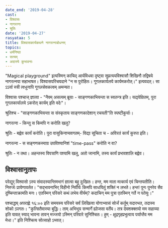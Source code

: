 ```yaml
---
date_end: '2019-04-28'
cast:
- विश्वासः
- नागरत्ना
- श्रुतिः
date: '2019-04-27'
rasyataa: 5
title: विश्वासकार्यकथने नागरत्नाबोधनम्
topics:
- धर्मनिष्ठा
- सत्यम्
- अदास्ये कुभावनाः
---
```


"Magical playground" इत्यस्मिन् काचिद् आर्यविधवा दृष्ट्वा सुप्रत्ययविश्वासौ शिखिनौ तद्विषये नागरत्नया सहाभाषत। विश्वासपरिचयदाने "न स पुरोहितः। गूगलकार्यलये कार्यमकरोत्।" इत्यवदत्। सा ऽऽर्या स्त्री त्वधुनापि गूगलसेवकत्वम् अमन्यत।

विश्वासः पश्चाज् ज्ञात्वा - "नैवम् असत्यम् ब्रूयाः - साङ्गणकाभियन्ता स स्वतन्त्र इति। यद्यपेक्षितम्, पुरा गूगलकार्यालये ऽकरोत् कार्यम् इति वदेः"।

श्रुतिश्च - "साङ्गणकाभियन्ता स संस्कृताय साङ्गणकादेशान् रचयती"ति स्पष्टीकुर्याः। 

नागरत्ना - किन्तु स किमपि न करोति खलु?

श्रुतिः - बह्वेव कार्यं करोति। पुरा वासुकिनाप्यवगतम्- विद्या सूचिता च - अविरतं कार्यं कुरुत इति। 

नागरत्ना - स सङ्गणकस्याग्र उपविश्यानिशं "time-pass" करोति न वा?

श्रुतिः - न तथा। अहन्तस्य विपत्राणि पश्यामि खलु, अतो जानामि, तस्य कार्यं प्रभावशालि बह्वेव। 

## विश्वासानुतापः
परेद्युर् विश्वासो ऽस्य संवादस्यान्तिमभागं ज्ञात्वा बहु दुःखितः। हन्त, मम माता मत्कार्य एवं चिन्तयतीति। निरुर्जः प्रायेणावर्तत। "सद्भावनाभिर् विहीनो निर्वीर्यः किमपि साधयितुं शक्तिं न लभते। हन्त! पुनः पुनरेव सैव दुष्चिन्ताक्रामति मनः। एतस्मिन् परिसरे कथं लभेय वीर्यम्? कदाचिन् मम पुत्रा एतस्मिन् गर्ते न पतेयुः।"

पश्चाद्ध्य् अपराह्णे १६:०० इति समयस्य परिसरे सर्वं लिखित्वा योगाभ्यासं सोर्जं कर्तुम् यदारभत, तदास्य शोको ऽपगतः। "कुत्सितैवास्या बुद्धिः। ताम् अभिभूय सन्मार्गे ह्योजसा वर्तेय। तत्र देवशक्क्तयो मम सहाय्या इति यावत् स्याद् भावना तावन् मज्जयो ऽस्मिन् परिवारे सुनिश्चितः। हुम् - क्षुद्रगृहप्रभुत्वाय पर्याप्तैव मम मेधा।" इति निश्चित्य सोत्साहो ऽभवत्।